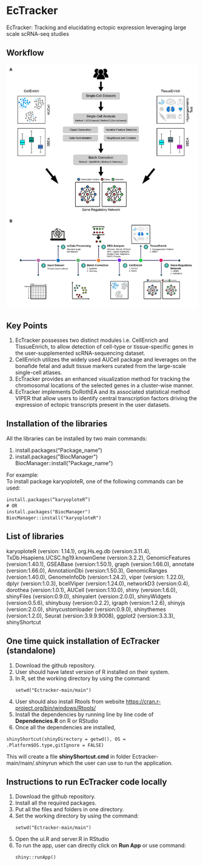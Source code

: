 # EcTracker
EcTracker: Tracking and elucidating ectopic expression leveraging large scale scRNA-seq studies
## Workflow
<img src="main/www/Workflow.png"> <br/>
###
## Key Points<br/> 
1. EcTracker possesses two distinct modules i.e. CellEnrich and TissueEnrich, to allow detection of cell-type or tissue-specific genes in the user-supplemented scRNA-sequencing dataset.
2. CellEnrich utilizes the widely used AUCell package and leverages on the bonafide fetal and adult tissue markers curated from the large-scale single-cell atlases.
3. EcTracker provides an enhanced visualization method for tracking the chromosomal locations of the selected genes in a cluster-wise manner. 
4. EcTracker implements DoRothEA and its associated statistical method VIPER that allow users to identify central transcription factors driving the expression of ectopic transcripts present in the user datasets.

## Installation of the libraries <br/>
All the libraries can be installed by two main commands: <br/>
1. install.packages(“Package_name”) <br/>
2. install.packages("BiocManager") <br/>
   BiocManager::install("Package_name")<br/>
   
For example:<br/>
To install package karyoploteR, one of the following commands can be used:<br/>
```
install.packages(“karyoploteR”)
# OR
install.packages("BiocManager") 
BiocManager::install("karyoploteR")
```
## List of libraries<br/>
karyoploteR (version: 1.14.1), org.Hs.eg.db (version:3.11.4), TxDb.Hsapiens.UCSC.hg19.knownGene (version:3.2.2), GenomicFeatures (version:1.40.1), GSEABase (version:1.50.1), graph (version:1.66.0), annotate (version:1.66.0), AnnotationDbi (version:1.50.3), GenomicRanges (version:1.40.0), GenomeInfoDb (version:1.24.2), viper (version: 1.22.0), dplyr (version:1.0.3), bcellViper (version:1.24.0), networkD3 (version:0.4), dorothea (version:1.0.1), AUCell (version:1.10.0), shiny (version:1.6.0), shinyFiles (version:0.9.0), shinyalert (version:2.0.0), shinyWidgets (version:0.5.6), shinybusy (version:0.2.2), igraph (version:1.2.6), shinyjs (version:2.0.0), shinycustomloader (version:0.9.0), shinythemes (version:1.2.0), Seurat (version:3.9.9.9008), ggplot2 (version:3.3.3), shinyShortcut <br/>                                                     

## One time quick installation of EcTracker (standalone)<br/>
1. Download the github repository. <br/>
2. User should have latest version of R installed on their system.
3. In R, set the working directory by using the command: <br/>
   ```
   setwd("Ectracker-main/main") 
   ```
4. User should also install Rtools from website https://cran.r-project.org/bin/windows/Rtools/ <br/>
5. Install the dependencies by running line by line code of <b>Dependencies.R</b> on R or RStudio 
6. Once all the dependencies are installed,
```
shinyShortcut(shinyDirectory = getwd(), OS = .Platform$OS.type,gitIgnore = FALSE)
```
This will create a file <b>shinyShortcut.cmd</b> in folder Ectracker-main/main/.shinyrun which the user can use to run the application.<br/>
 
## Instructions to run EcTracker code locally<br/> 
1. Download the github repository. <br/>
2. Install all the required packages. <br/>
3. Put all the files and folders in one directory.<br/>
4. Set the working directory by using the command: <br/>
   ```
   setwd("Ectracker-main/main")
   ```
5. Open the ui.R and server.R in RStudio <br/>
6. To run the app, user can directly click on <b>Run App</b> or use command: 
   ```
   shiny::runApp()
   ```



